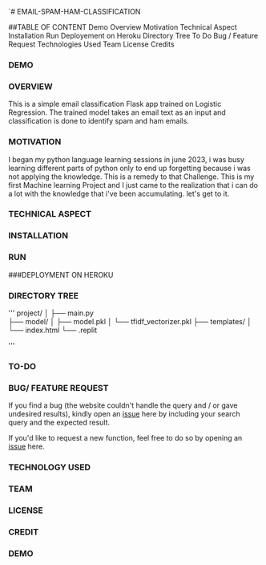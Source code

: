 `# EMAIL-SPAM-HAM-CLASSIFICATION

##TABLE OF CONTENT
Demo
Overview
Motivation
Technical Aspect
Installation
Run
Deployement on Heroku
Directory Tree
To Do
Bug / Feature Request
Technologies Used
Team
License
Credits

### DEMO

###  OVERVIEW
This is a simple email classification Flask app trained on Logistic Regression. The trained model takes an email text as an input and classification is done to identify spam and ham emails. 

### MOTIVATION
I began my python language learning sessions in june 2023, i was busy learning different parts of python only to end up forgetting because i was not applying the knowledge. This is a remedy to that Challenge. This is my first Machine learning Project and I just came to the realization that i can do a lot with the knowledge that i've been accumulating. let's get to it.  

### TECHNICAL ASPECT


### INSTALLATION
### RUN
###DEPLOYMENT ON HEROKU
### DIRECTORY TREE
'''
project/
│
├── main.py            
├── model/
│     ├── model.pkl
│     └── tfidf_vectorizer.pkl
├── templates/
│     └── index.html
└── .replit

'''
### TO-DO
### BUG/ FEATURE REQUEST
If you find a bug (the website couldn't handle the query and / or gave undesired results), kindly open an [issue](https://github.com/pizzyander/EMAIL-SPAM-HAM-CLASSIFICATION/issues) here by including your search query and the expected result.

If you'd like to request a new function, feel free to do so by opening an [issue](https://github.com/pizzyander/EMAIL-SPAM-HAM-CLASSIFICATION/issues) here.

### TECHNOLOGY USED
### TEAM
### LICENSE
### CREDIT
### DEMO
